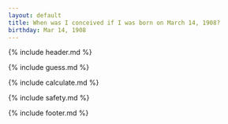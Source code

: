 ```yaml
---
layout: default
title: When was I conceived if I was born on March 14, 1908?
birthday: Mar 14, 1908
---
```


{% include header.md %}

{% include guess.md %}

{% include calculate.md %}

{% include safety.md %}

{% include footer.md %}



